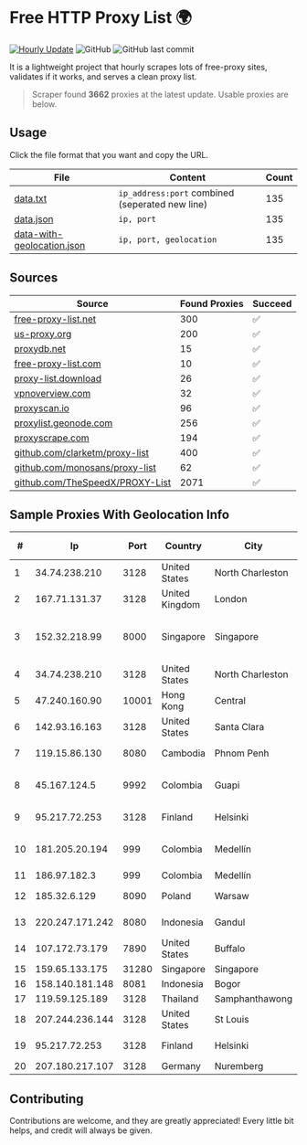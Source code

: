 
# Free HTTP Proxy List 🌍

[![Hourly Update](https://github.com/mertguvencli/http-proxy-list/actions/workflows/main.yml/badge.svg?branch=main)](https://github.com/mertguvencli/http-proxy-list/actions/workflows/main.yml)
![GitHub](https://img.shields.io/github/license/mertguvencli/http-proxy-list)
![GitHub last commit](https://img.shields.io/github/last-commit/mertguvencli/http-proxy-list)

It is a lightweight project that hourly scrapes lots of free-proxy sites, validates if it works, and serves a clean proxy list.


> Scraper found **3662** proxies at the latest update. Usable proxies are below.

## Usage

Click the file format that you want and copy the URL.


|File|Content|Count|
|----|-------|-----|
|[data.txt](https://raw.githubusercontent.com/mertguvencli/http-proxy-list/main/proxy-list/data.txt)|`ip_address:port` combined (seperated new line)|135|
|[data.json](https://raw.githubusercontent.com/mertguvencli/http-proxy-list/main/proxy-list/data.json)|`ip, port`|135|
|[data-with-geolocation.json](https://raw.githubusercontent.com/mertguvencli/http-proxy-list/main/proxy-list/data-with-geolocation.json)|`ip, port, geolocation`|135|

## Sources

|Source|Found Proxies|Succeed|
|------|-------------|-------|
|[free-proxy-list.net](https://free-proxy-list.net)|300|✅|
|[us-proxy.org](https://www.us-proxy.org)|200|✅|
|[proxydb.net](http://proxydb.net)|15|✅|
|[free-proxy-list.com](https://free-proxy-list.com/?page=&port=&type%5B%5D=http&type%5B%5D=https&up_time=0&search=Search)|10|✅|
|[proxy-list.download](https://www.proxy-list.download/HTTP)|26|✅|
|[vpnoverview.com](https://vpnoverview.com/privacy/anonymous-browsing/free-proxy-servers)|32|✅|
|[proxyscan.io](https://www.proxyscan.io)|96|✅|
|[proxylist.geonode.com](https://proxylist.geonode.com/api/proxy-list?limit=300&page=1&sort_by=lastChecked&sort_type=desc&protocols=http,https)|256|✅|
|[proxyscrape.com](https://api.proxyscrape.com/v2/?request=displayproxies&protocol=http&timeout=10000&country=all&ssl=all&anonymity=all)|194|✅|
|[github.com/clarketm/proxy-list](https://raw.githubusercontent.com/clarketm/proxy-list/master/proxy-list-raw.txt)|400|✅|
|[github.com/monosans/proxy-list](https://raw.githubusercontent.com/monosans/proxy-list/main/proxies/http.txt)|62|✅|
|[github.com/TheSpeedX/PROXY-List](https://raw.githubusercontent.com/TheSpeedX/PROXY-List/master/http.txt)|2071|✅|


## Sample Proxies With Geolocation Info

|#|Ip|Port|Country|City|Internet Service Provider|
|-|--|----|-------|----|-------------------------|
|1|34.74.238.210|3128|United States|North Charleston|Google LLC|
|2|167.71.131.37|3128|United Kingdom|London|DigitalOcean, LLC|
|3|152.32.218.99|8000|Singapore|Singapore|UCLOUD INFORMATION TECHNOLOGY (HK) LIMITED|
|4|34.74.238.210|3128|United States|North Charleston|Google LLC|
|5|47.240.160.90|10001|Hong Kong|Central|Alibaba.com LLC|
|6|142.93.16.163|3128|United States|Santa Clara|DigitalOcean, LLC|
|7|119.15.86.130|8080|Cambodia|Phnom Penh|WiCAM Corporation Ltd|
|8|45.167.124.5|9992|Colombia|Guapi|Sepcom Comunicaciones SAS|
|9|95.217.72.253|3128|Finland|Helsinki|Hetzner Online GmbH|
|10|181.205.20.194|999|Colombia|Medellín|EPM Telecomunicaciones S.A. E.S.P.|
|11|186.97.182.3|999|Colombia|Medellín|Colombia Móvil|
|12|185.32.6.129|8090|Poland|Warsaw|AS Consulting Sp. z o. o.|
|13|220.247.171.242|8080|Indonesia|Gandul|PT Indonesia Comnets Plus|
|14|107.172.73.179|7890|United States|Buffalo|ColoCrossing|
|15|159.65.133.175|31280|Singapore|Singapore|DigitalOcean, LLC|
|16|158.140.181.148|8081|Indonesia|Bogor|MYREPUBLIC|
|17|119.59.125.189|3128|Thailand|Samphanthawong|Metrabyte Co., Ltd|
|18|207.244.236.144|3128|United States|St Louis|Contabo Inc.|
|19|95.217.72.253|3128|Finland|Helsinki|Hetzner Online GmbH|
|20|207.180.217.107|3128|Germany|Nuremberg|Contabo GmbH|



## Contributing

Contributions are welcome, and they are greatly appreciated! Every
little bit helps, and credit will always be given.

